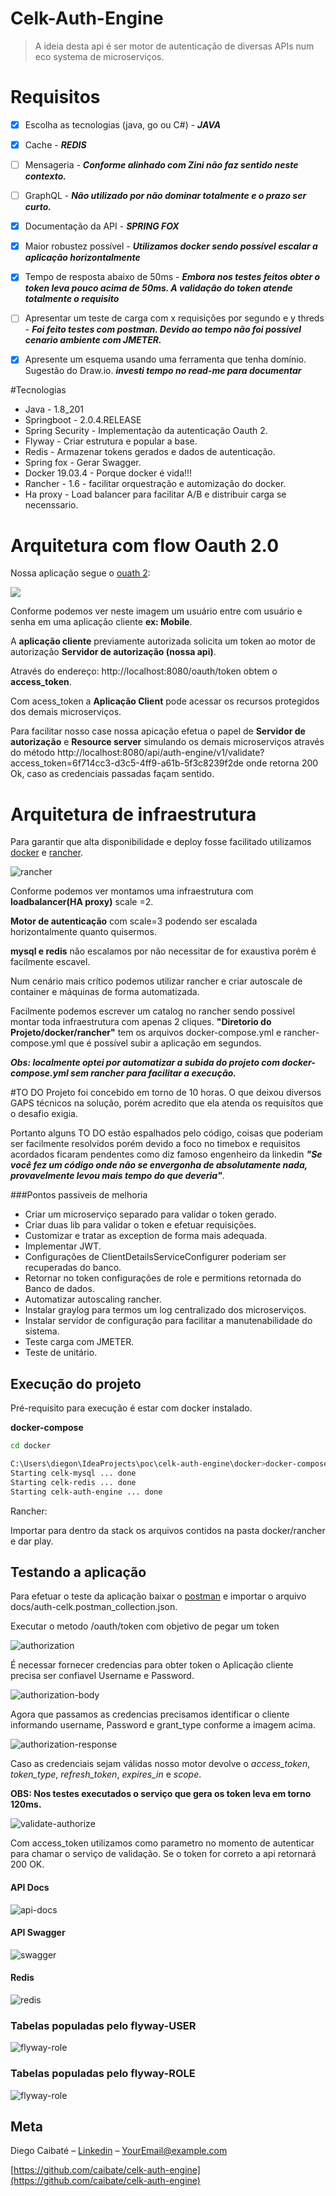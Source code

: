 # Celk-Auth-Engine
> A ideia desta api é ser motor de autenticação de diversas APIs num eco systema de microserviços.

# Requisitos

- [x] Escolha as tecnologias (java, go ou C#) - **_JAVA_**
- [x] Cache - **_REDIS_**
- [ ] Mensageria - **_Conforme alinhado com Zini não faz sentido neste contexto._**
- [ ] GraphQL - **_Não utilizado por não dominar totalmente e o prazo ser curto._**
- [x] Documentação da API - **_SPRING FOX_**

- [x] Maior robustez possível - **_Utilizamos docker sendo possível escalar a aplicação horizontalmente_**
 - [x] Tempo de resposta abaixo de 50ms - **_Embora nos testes feitos obter o token leva pouco acima de 50ms. A validação do token atende totalmente o requisito_**
 - [ ] Apresentar um teste de carga com x requisições por segundo e y threds - **_Foi feito testes com postman. Devido ao tempo não foi possível cenario ambiente com JMETER._**

- [x] Apresente um esquema usando uma ferramenta que tenha domínio. Sugestão do Draw.io. **_investi tempo no read-me para documentar_**


#Tecnologias
- Java - 1.8_201
- Springboot - 2.0.4.RELEASE
- Spring Security - Implementação da autenticação Oauth 2.
- Flyway - Criar estrutura e popular a base.
- Redis - Armazenar tokens gerados e dados de autenticação.
- Spring fox - Gerar Swagger.
- Docker 19.03.4 - Porque docker é vida!!! 
- Rancher - 1.6 - facilitar orquestração e automização do docker.
- Ha proxy - Load balancer para facilitar A/B e distribuir carga se necenssario.

# Arquitetura com flow Oauth 2.0

Nossa aplicação segue o [ouath 2](https://oauth.net/2/):

![](docs/oauth_flow_diagram.png)
 
 Conforme podemos ver neste imagem um usuário entre com usuário e senha em uma aplicação cliente **ex: Mobile**.
 
 A **aplicação cliente** previamente autorizada solicita um token ao motor de autorização **Servidor de autorização (nossa api)**.
 
 Através do endereço: http://localhost:8080/oauth/token obtem o **access_token**.
 
 Com acess_token a **Aplicação Client** pode acessar os recursos protegidos dos demais microserviços.
  
 Para facilitar nosso case nossa apicação efetua o papel de **Servidor de autorização** e **Resource server** simulando os demais microserviços através do método http://localhost:8080/api/auth-engine/v1/validate?access_token=6f714cc3-d3c5-4ff9-a61b-5f3c8239f2de onde retorna 200 Ok, caso as credenciais passadas façam sentido.
 
 # Arquitetura de infraestrutura
 Para garantir que alta disponibilidade e deploy fosse facilitado utilizamos  [docker](https://www.docker.com/) e [rancher](https://rancher.com/).
 
 ![rancher](docs/rancher.PNG)

Conforme podemos ver montamos uma infraestrutura com **loadbalancer(HA proxy)** scale =2.
 
**Motor de autenticação** com scale=3 podendo ser escalada horizontalmente quanto quisermos.
 
**mysql e redis** não escalamos por não necessitar de for exaustiva porém é facilmente escavel.

Num cenário mais crítico podemos utilizar rancher e criar autoscale de container e máquinas de forma automatizada.

Facilmente podemos escrever um catalog no rancher sendo possivel montar toda infraestrutura com apenas 2 cliques. **"Diretorio do Projeto/docker/rancher"** tem os arquivos docker-compose.yml e rancher-compose.yml que é possível subir a aplicação em segundos.

**_Obs: localmente optei por automatizar a subida do projeto com docker-compose.yml sem rancher para facilitar a execução._**
 
#TO DO
Projeto foi concebido em torno de 10 horas. O que deixou diversos GAPS técnicos na solução, porém acredito que ela atenda os requisítos que o desafio exigia.

Portanto alguns TO DO estão espalhados pelo código, coisas que poderiam ser facilmente resolvidos porém devido a foco no timebox e requisitos acordados ficaram pendentes como diz famoso engenheiro da linkedin
 **_"Se você fez um código onde não se envergonha de absolutamente nada, provavelmente levou mais tempo do que deveria"_**.
 
 ###Pontos passiveis de melhoria
 - Criar um microserviço separado para validar o token gerado.
 - Criar duas lib para validar o token e efetuar requisições.
 - Customizar e tratar as exception de forma mais adequada.
 - Implementar JWT.
 - Configurações de ClientDetailsServiceConfigurer poderiam ser recuperadas do banco.
 - Retornar no token configurações de role e permitions retornada do Banco de dados.
 - Automatizar autoscaling rancher.
 - Instalar graylog para termos um log centralizado dos microserviços.
 - Instalar servidor de configuração para facilitar a manutenabilidade do sistema.
 - Teste carga com JMETER.
 - Teste de unitário.
  
## Execução do projeto
Pré-requisito para execução é estar com docker instalado.

**docker-compose**
```sh
cd docker

C:\Users\diegon\IdeaProjects\poc\celk-auth-engine\docker>docker-compose up
Starting celk-mysql ... done
Starting celk-redis ... done
Starting celk-auth-engine ... done
```
Rancher:

Importar para dentro da stack os arquivos contidos na pasta docker/rancher e dar play.

## Testando a aplicação

Para efetuar o teste da aplicação baixar o [postman](https://www.postman.com/) e importar o arquivo docs/auth-celk.postman_collection.json.

Executar o metodo /oauth/token com objetivo de pegar um token

![authorization](/docs/Authorization.PNG)

É necessar fornecer credencias para obter token o Aplicação cliente precisa ser confiavel Username e Password.
 
![authorization-body](/docs/token-body.PNG)

Agora que passamos as credencias precisamos identificar o cliente informando username, Password e grant_type conforme a imagem acima.

![authorization-response](/docs/token-response.PNG)

Caso as credenciais sejam válidas nosso motor devolve o *access_token*, *token_type*, *refresh_token*, *expires_in* e *scope*.

**OBS: Nos testes executados o serviço que gera os token leva em torno 120ms.**

![validate-authorize](/docs/validate-authorize.PNG)

Com access_token utilizamos como parametro no momento de autenticar para chamar o serviço de validação.
Se o token for correto a api retornará 200 OK.

#### API Docs
![api-docs](/docs/api-docs.PNG)

#### API Swagger
![swagger](/docs/swagger.PNG)

#### Redis 
![redis](/docs/redis.PNG)

### Tabelas populadas pelo flyway-USER

![flyway-role](/docs/sql-user.PNG)
### Tabelas populadas pelo flyway-ROLE
![flyway-role](/docs/sql-role.PNG)


## Meta

Diego Caibaté – [Linkedin](https://www.linkedin.com/in/diego-caibat%C3%A9-3536901a/) – YourEmail@example.com

[https://github.com/caibate/celk-auth-engine](https://github.com/caibate/celk-auth-engine)
